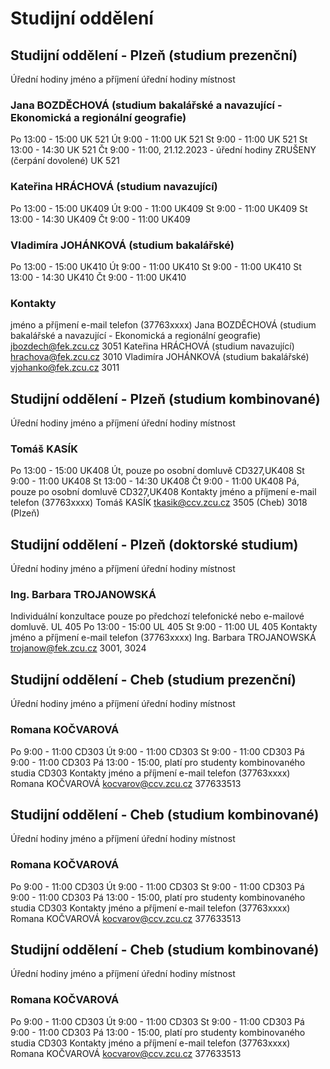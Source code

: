 # Studijní oddělení
## Studijní oddělení - Plzeň (studium prezenční)
Úřední hodiny
jméno a příjmení	úřední hodiny	místnost
### Jana BOZDĚCHOVÁ (studium bakalářské a navazující - Ekonomická a regionální geografie)	
Po 13:00 - 15:00 UK 521
Út 9:00 - 11:00	UK 521
St 9:00 - 11:00	UK 521
St 13:00 - 14:30 UK 521
Čt 9:00 - 11:00, 21.12.2023 - úřední hodiny ZRUŠENY (čerpání dovolené)	UK 521
### Kateřina HRÁCHOVÁ (studium navazující)	
Po 13:00 - 15:00 UK409
Út 9:00 - 11:00	UK409
St 9:00 - 11:00	UK409
St 13:00 - 14:30 UK409
Čt 9:00 - 11:00	UK409
### Vladimíra JOHÁNKOVÁ (studium bakalářské)	
Po 13:00 - 15:00 UK410
Út 9:00 - 11:00	UK410
St 9:00 - 11:00	UK410
St 13:00 - 14:30 UK410
Čt 9:00 - 11:00	UK410
### Kontakty
jméno a příjmení	e-mail	telefon (37763xxxx)
Jana BOZDĚCHOVÁ	(studium bakalářské a navazující - Ekonomická a regionální geografie)	jbozdech@fek.zcu.cz	3051
Kateřina HRÁCHOVÁ	(studium navazující)	hrachova@fek.zcu.cz	3010
Vladimíra JOHÁNKOVÁ	(studium bakalářské)	vjohanko@fek.zcu.cz	3011

## Studijní oddělení - Plzeň (studium kombinované)
Úřední hodiny
jméno a příjmení	úřední hodiny	místnost
### Tomáš KASÍK
Po 13:00 - 15:00 UK408
Út, pouze po osobní domluvě CD327,UK408
St 9:00 - 11:00	UK408
St 13:00 - 14:30 UK408
Čt 9:00 - 11:00	UK408
Pá, pouze po osobní domluvě CD327,UK408
Kontakty
jméno a příjmení	e-mail	telefon (37763xxxx)
Tomáš KASÍK		tkasik@ccv.zcu.cz	3505 (Cheb) 3018 (Plzeň)

## Studijní oddělení - Plzeň (doktorské studium)
Úřední hodiny
jméno a příjmení	úřední hodiny	místnost
### Ing. Barbara TROJANOWSKÁ
Individuální konzultace pouze po předchozí telefonické nebo e-mailové domluvě.	UL 405
Po 13:00 - 15:00 UL 405
St 9:00 - 11:00	UL 405
Kontakty
jméno a příjmení	e-mail	telefon (37763xxxx)
Ing. Barbara TROJANOWSKÁ		trojanow@fek.zcu.cz	3001, 3024

## Studijní oddělení - Cheb (studium prezenční)
Úřední hodiny
jméno a příjmení	úřední hodiny	místnost
### Romana KOČVAROVÁ
Po 9:00 - 11:00	CD303
Út 9:00 - 11:00	CD303
St 9:00 - 11:00	CD303
Pá 9:00 - 11:00	CD303
Pá 13:00 - 15:00, platí pro studenty kombinovaného studia CD303
Kontakty
jméno a příjmení	e-mail	telefon (37763xxxx)
Romana KOČVAROVÁ		kocvarov@ccv.zcu.cz	377633513

## Studijní oddělení - Cheb (studium kombinované)
Úřední hodiny
jméno a příjmení	úřední hodiny	místnost
### Romana KOČVAROVÁ	
Po 9:00 - 11:00	CD303
Út 9:00 - 11:00	CD303
St 9:00 - 11:00	CD303
Pá 9:00 - 11:00	CD303
Pá 13:00 - 15:00, platí pro studenty kombinovaného studia CD303
Kontakty
jméno a příjmení	e-mail	telefon (37763xxxx)
Romana KOČVAROVÁ		kocvarov@ccv.zcu.cz	377633513

## Studijní oddělení - Cheb (studium kombinované)
Úřední hodiny
jméno a příjmení	úřední hodiny	místnost
### Romana KOČVAROVÁ	
Po 9:00 - 11:00	CD303
Út 9:00 - 11:00	CD303
St 9:00 - 11:00	CD303
Pá 9:00 - 11:00	CD303
Pá 13:00 - 15:00, platí pro studenty kombinovaného studia CD303
Kontakty
jméno a příjmení	e-mail	telefon (37763xxxx)
Romana KOČVAROVÁ		kocvarov@ccv.zcu.cz	377633513
